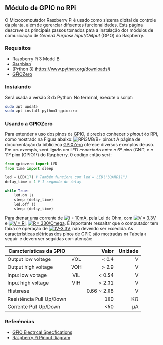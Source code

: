 ## Módulo de GPIO no RPi
O Microcomputador Raspberry Pi é usado como sistema digital de controle da planta, além de gerenciar diferentes funcionalidades. Esta página descreve os principais passos tomados para a instalação dos módulos de comunicação de _General Purpose Input/Output_ (GPIO) do Raspberry.

### Requisitos
- Raspberry Pi 3 Model B 
- [Raspbian](https://www.raspberrypi.org/downloads/raspbian/)
- [Python 3] (https://www.python.org/downloads/)
- [GPIOZero](https://gpiozero.readthedocs.io/en/stable/)

### Instalando
Será usada a versão 3 do Python. No terminal, execute o script:
```bash
sudo apt update
sudo apt install python3-gpiozero
```

### Usando a GPIOZero
Para entender o uso dos pinos de GPIO, é preciso conhecer o _pinout_ do RPi, como mostrado na Figura abaixo:
![RPi3MB/B+ pinout](https://www.jameco.com/Jameco/workshop/circuitnotes/raspberry_pi_circuit_note_fig2a.jpg)
A página de documentação da biblioteca [GPIOZero](https://gpiozero.readthedocs.io/en/stable/index.html) oferece diversos exemplos de uso. Em um exemplo, será ligado um LED conectado entre o 6º pino (GND) e o 11º pino (GPIO17) do Raspberry. O código então será:
```python
from gpiozero import LED
from time import sleep

led = LED(17) # Também funciona com led = LED("BOARD11")
delay_time = 1 # 1 segundo de delay

while True:
    led.on ()
    sleep (delay_time)
    led.off ()
    sleep (delay_time)
```

Para drenar uma corrente de <a href="https://www.codecogs.com/eqnedit.php?latex=i&space;=&space;10mA" target="_blank"><img src="https://latex.codecogs.com/gif.latex?i&space;=&space;10mA" title="i = 10mA" /></a>, pela Lei de Ohm, com <a href="https://www.codecogs.com/eqnedit.php?latex=V&space;=&space;3.3V" target="_blank"><img src="https://latex.codecogs.com/gif.latex?V&space;=&space;3.3V" title="V = 3.3V" /></a> e <a href="https://www.codecogs.com/eqnedit.php?latex=V&space;=&space;Ri" target="_blank"><img src="https://latex.codecogs.com/gif.latex?V&space;=&space;Ri" title="V = Ri" /></a>, <a href="https://www.codecogs.com/eqnedit.php?latex=R&space;=&space;330\Omega" target="_blank"><img src="https://latex.codecogs.com/gif.latex?R&space;=&space;330\Omega" title="R = 330\Omega" /></a>. É importante ressaltar que o computador tem faixa de operação de <a href="https://www.codecogs.com/eqnedit.php?latex=0V-3.3V" target="_blank"><img src="https://latex.codecogs.com/gif.latex?0V-3.3V" title="0V-3.3V" /></a>, não devendo ser excedida. As características elétricas dos pinos de GPIO são mostradas na Tabela a seguir, e devem ser seguidas com atenção:


| Características da GPIO |     | Valor | Unidade |
|-------------------------|:---:|------:|--------:|
|Output low voltage       | VOL | < 0.4 |    V    |
|Output high voltage      | VOH | > 2.9 |    V    |
|Input low voltage        | VIL | < 0.54|    V    |
|Input high voltage       | VIH | > 2.31|    V    |
|Histerese                |     |0.66 ~ 2.08| V |
|Resistência Pull Up/Down |  | 100| KΩ|
|Corrente Pull Up/Down| | <50 |  μA|

### Referências
- [GPIO Electrical Specifications](http://www.mosaic-industries.com/embedded-systems/microcontroller-projects/raspberry-pi/gpio-pin-electrical-specifications#rpi-gpio-input-voltage-and-output-current-limitations)
- [Raspberry Pi Pinout Diagram](https://www.jameco.com/Jameco/workshop/circuitnotes/raspberry-pi-circuit-note.html)
